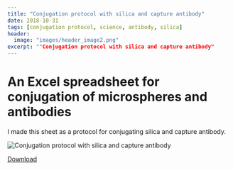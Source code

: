 ```yaml
---
title: "Conjugation protocol with silica and capture antibody"
date: 2018-10-31
tags: [conjugation protocol, science, antibody, silica]
header:
  image: "images/header_image2.png"
excerpt: ""Conjugation protocol with silica and capture antibody"
---
```


# An Excel spreadsheet for conjugation of microspheres and antibodies
I made this sheet as a protocol for conjugating silica and capture antibody.

<img src="{{ site.url }}{{site.baseurl }}/images/science/conjugation_protocol_with_silica_and_capture_antibody.png" alt="Conjugation protocol with silica and capture antibody">

[Download](https://github.com/scotttmoen/Science)
